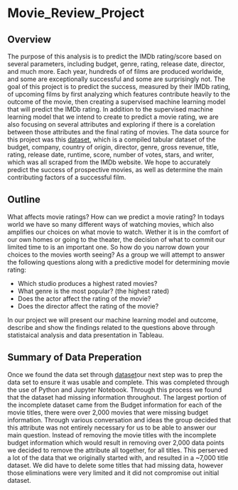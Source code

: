 # Movie_Review_Project
## Overview
The purpose of this analysis is to predict the IMDb rating/score based on several parameters, including budget, genre, rating, release date, director, and much more. Each year, hundreds of of films are produced worldwide, and some are exceptionally successful and some are surprisingly not. The goal of this project is to predict the success, measured by their IMDb rating, of upcoming films by first analyzing which features contribute heavily to the outcome of the movie, then creating a supervised machine learning model that will predict the IMDb rating. In addition to the supervised machine learning model that we intend to create to predict a movie rating, we are also focusing on several attributes and exploring if there is a corelation between those attributes and the final rating of movies.
The data source for this project was this [dataset](https://www.kaggle.com/danielgrijalvas/movies), which is a compiled tabular dataset of the budget, company, country of origin, director, genre, gross revenue, title, rating, release date, runtime, score, number of votes, stars, and writer, which was all scraped from the IMDb website. We hope to accurately predict the success of prospective movies, as well as determine the main contributing factors of a successful film.

## Outline
What affects movie ratings? How can we predict a movie rating? 
In todays world we have so many different ways of watching movies, which also amplifies our choices on what movie to watch. Wether it is in the comfort of our own homes or going to the theater, the decision of what to commit our limited time to is an important one. So how do you narrow down your choices to the movies worth seeing? As a group we will attempt to answer the following questions along with a predictive model for determining movie rating:
* Which studio produces a highest rated movies?
* What genre is the most popular? (the highest rated)
* Does the actor affect the rating of the movie?
* Does the director affect the rating of the movie?

In our project we will present our machine learning model and outcome, describe and show the findings related to the questions above through statistaical analysis and data presentation in Tableau. 

## Summary of Data Preperation
Once we found the data set through [dataset](https://www.kaggle.com/danielgrijalvas/movies)our next step was to prep the data set to ensure it was usable and complete. This was completed through the use of Python and Jupyter Notebook. Through this process we found that the dataset had missing information throughout. The largest portion of the incomplete dataset came from the Budget information for each of the movie titles, there were over 2,000 movies that were missing budget information. Through various conversation and ideas the group decided that this attribute was not entirely necessary for us to be able to answer our main question. Instead of removing the movie titles with the incomplete budget information which would result in removing over 2,000 data points we decided to remove the attribute all together, for all titles. This perserved a lot of the data that we originally started with, and resulted in a ~7,000 title dataset. We did have to delete some titles that had missing data, however those eliminations were very limited and it did not compromise out initial dataset. 